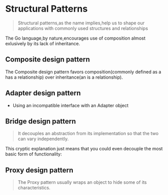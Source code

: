 # Structural Patterns

> Structural patterns,as the name implies,help us to shape our applications with commonly used structures and relationships

The Go language,by nature,encourages use of composition almost exlusively by its lack of inheritance.

## Composite design pattern

The Composite design pattern favors composition(commonly defined as a has a relationship) over inheritance(an is a relationship).

## Adapter design pattern

- Using an incompatible interface with an Adapter object

## Bridge design pattern

> It decouples an abstraction from its implementation so that the two can vary independently.

This cryptic explanation just means that you could even decouple the most basic form of functionality:

## Proxy design pattern

> The Proxy pattern usually wraps an object to hide some of its characteristics.